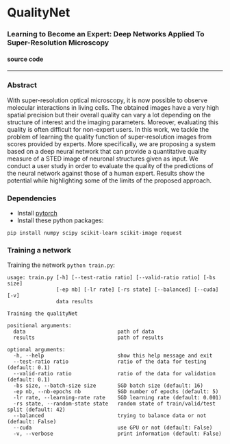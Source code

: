 # QualityNet
### Learning to Become an Expert: Deep Networks Applied To Super-Resolution Microscopy

#### source code

---

### Abstract 

With super-resolution optical microscopy, it is now possible to observe molecular interactions in living cells. The obtained images have a very high spatial precision but their overall quality can vary a lot depending on the structure of interest and the imaging parameters. Moreover, evaluating this quality is often difficult for non-expert users. In this work, we tackle the problem of learning the quality function of super-resolution images from scores provided by experts. More specifically, we are proposing a system based on a deep neural network that can provide a quantitative quality measure of a STED image of neuronal structures given as input. We conduct a user study in order to evaluate the quality of the predictions of the neural network against those of a human expert. Results show the potential while highlighting some of the limits of the proposed approach.

### Dependencies
- Install [pytorch](http://pytorch.org/)
- Install these python packages:
```shell
pip install numpy scipy scikit-learn scikit-image request
```

### Training a network
Training the network ``python train.py``:
```shell
usage: train.py [-h] [--test-ratio ratio] [--valid-ratio ratio] [-bs size]
                [-ep nb] [-lr rate] [-rs state] [--balanced] [--cuda] [-v]
                data results

Training the qualityNet

positional arguments:
  data                              path of data
  results                           path of results

optional arguments:
  -h, --help                        show this help message and exit
  --test-ratio ratio                ratio of the data for testing (default: 0.1)
  --valid-ratio ratio               ratio of the data for validation (default: 0.1)
  -bs size, --batch-size size       SGD batch size (default: 16)
  -ep nb, --nb-epochs nb            SGD number of epochs (default: 5)
  -lr rate, --learning-rate rate    SGD learning rate (default: 0.001)
  -rs state, --random-state state   random state of train/valid/test split (default: 42)
  --balanced                        trying to balance data or not (default: False)
  --cuda                            use GPU or not (default: False)
  -v, --verbose                     print information (default: False)
```